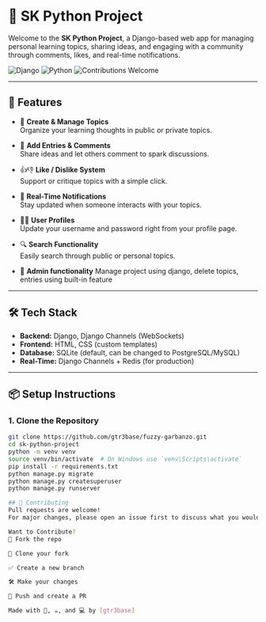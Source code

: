 # 🐍 SK Python Project

Welcome to the **SK Python Project**, a Django-based web app for managing personal learning topics, sharing ideas, and engaging with a community through comments, likes, and real-time notifications.

![Django](https://img.shields.io/badge/Powered%20By-Django-092E20?logo=django&logoColor=white)
![Python](https://img.shields.io/badge/Python-3.11+-blue?logo=python)
![Contributions Welcome](https://img.shields.io/badge/PRs-welcome-brightgreen.svg)

---

## 🚀 Features

- 📝 **Create & Manage Topics**  
  Organize your learning thoughts in public or private topics.

- 💬 **Add Entries & Comments**  
  Share ideas and let others comment to spark discussions.

- 👍👎 **Like / Dislike System**  
  Support or critique topics with a simple click.

- 🔔 **Real-Time Notifications**  
  Stay updated when someone interacts with your topics.

- 🧑‍💻 **User Profiles**  
  Update your username and password right from your profile page.

- 🔍 **Search Functionality**  
  Easily search through public or personal topics.

- 💎 **Admin functionality**
  Manage project using django, delete topics, entries using built-in feature

---

## 🛠️ Tech Stack

- **Backend:** Django, Django Channels (WebSockets)
- **Frontend:** HTML, CSS (custom templates)
- **Database:** SQLite (default, can be changed to PostgreSQL/MySQL)
- **Real-Time:** Django Channels + Redis (for production)

---

## 📦 Setup Instructions

### 1. Clone the Repository
```bash
git clone https://github.com/gtr3base/fuzzy-garbanzo.git
cd sk-python-project
python -m venv venv
source venv/bin/activate  # On Windows use `venv\Scripts\activate`
pip install -r requirements.txt
python manage.py migrate
python manage.py createsuperuser
python manage.py runserver

## 🤝 Contributing
Pull requests are welcome!
For major changes, please open an issue first to discuss what you would like to change.

Want to Contribute?
🍴 Fork the repo

👯 Clone your fork

✅ Create a new branch

🛠️ Make your changes

🚀 Push and create a PR

Made with 🧠, ☕, and 💻 by [gtr3base]
